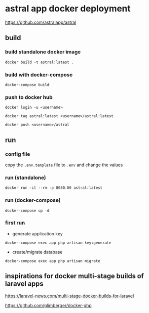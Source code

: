 # astral app docker deployment

https://github.com/astralapp/astral

## build

### build standalone docker image
`docker build -t astral:latest .`

### build with docker-compose
`docker-compose build`

### push to docker hub
`docker login -u <username>`

`docker tag astral:latest <username>/astral:latest`

`docker push <username>/astral`


## run  

### config file

copy the `.env.template` file to `.env` and change the values

### run (standalone)
`docker run -it --rm -p 8080:80 astral:latest`

### run (docker-compose)
`docker-compose up -d`

### first run
- generate application key

`docker-compose exec app php artisan key:generate`

- create/migrate database

`docker-compose exec app php artisan migrate`




## inspirations for docker multi-stage builds of laravel apps

https://laravel-news.com/multi-stage-docker-builds-for-laravel

https://github.com/glimberger/docker-php
